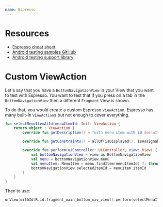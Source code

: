 ```yaml
---
name: Espresso 
---
```


# Resources 

* [Espresso cheat sheet](https://google.github.io/android-testing-support-library/docs/espresso/cheatsheet/index.html)
* [Android testing samples GitHub](https://github.com/googlesamples/android-testing)
* [Android testing support library](https://google.github.io/android-testing-support-library/docs/espresso/index.html)

# Custom ViewAction 

Let's say that you have a `BottomNavigationView` in your View that you want to test with Espresso. You want to test that if you press on a tab in the `BottomNavigationView` then a different `Fragment` View is shown. 

To do that, you would create a custom Espresso `ViewAction`. Espresso has many built-in `ViewAction`s but not enough to cover everything. 

```kotlin
fun selectMenuItemAtId(menuItemId: Int): ViewAction {
    return object : ViewAction {
        override fun getDescription() = "with menu item with id $menuItemId"

        override fun getConstraints() = allOf(isDisplayed(), isAssignableFrom(BottomNavigationView::class.java))

        override fun perform(uiController: UiController, view: View) {
            val bottomNavigationView = view as BottomNavigationView
            val menu = bottomNavigationView.menu
            val menuItem: MenuItem = menu.findItem(menuItemId) ?: throw RuntimeException("No menu item with id: $menuItemId")
            bottomNavigationView.selectedItemId = menuItem.itemId
        }
    }
}
```

Then to use: 

```kotlin 
onView(withId(R.id.fragment_main_bottom_nav_view)).perform(selectMenuItemAtId(R.id.profile))
```

